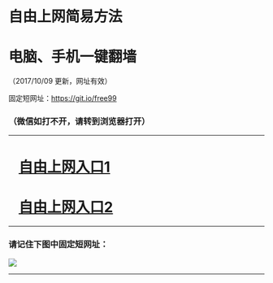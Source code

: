 ﻿# 自由上网简易方法

# 电脑、手机一键翻墙

（2017/10/09 更新，网址有效）

固定短网址：https://git.io/free99

### （微信如打不开，请转到浏览器打开）


***





# &nbsp;&nbsp; <a href="http://ft1073116924.fwq-tz-1001.info/fwqtz01.html?t=100900130283 " target="_blank">自由上网入口1</a>
# &nbsp;&nbsp; <a href="http://ft2831912036.fwq-tz-1002.info/fwqtz02.html?t=100900130274 " target="_blank">自由上网入口2</a>
***

### 请记住下图中固定短网址：

<img src="https://s3-us-west-2.amazonaws.com/fwq-1001/yjfq-20170905okok.png" /> 


***

